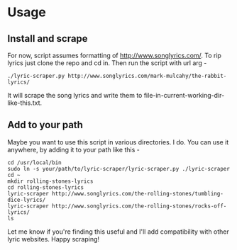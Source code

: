 # Usage                                                                                                                                                                                
## Install and scrape

For now, script assumes formatting of http://www.songlyrics.com/.  To rip lyrics just clone the repo and cd in.  Then run the script with url arg -

    ./lyric-scraper.py http://www.songlyrics.com/mark-mulcahy/the-rabbit-lyrics/

It will scrape the song lyrics and write them to file-in-current-working-dir-like-this.txt.

## Add to your path

Maybe you want to use this script in various directories.  I do.  You can use it anywhere, by adding it to your path like this -

    cd /usr/local/bin
    sudo ln -s your/path/to/lyric-scraper/lyric-scraper.py ./lyric-scraper
    cd ~
    mkdir rolling-stones-lyrics
    cd rolling-stones-lyrics
    lyric-scraper http://www.songlyrics.com/the-rolling-stones/tumbling-dice-lyrics/
    lyric-scraper http://www.songlyrics.com/the-rolling-stones/rocks-off-lyrics/
    ls

Let me know if you're finding this useful and I'll add compatibility with other lyric websites.  Happy scraping!
